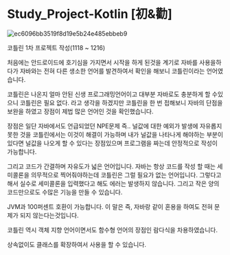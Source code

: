 # Study_Project-Kotlin [初&勸]

![ec6096bb3519f8d19e5b24e485ebbeb9](https://user-images.githubusercontent.com/53751665/73323895-5957c380-428c-11ea-9de3-a2c3db8da49e.jpg)

코틀린 1차 프로젝트 작성(1118 ~ 1216)

처음에는 안드로이드에 호기심을 가지면서 시작을 하게 된것을 계기로 자바를 사용을하다가
자바와는 전혀 다른 생소한 언어를 발견하여서 확인을 해보니 코틀린이라는 언어였습니다.

코틀린은 나온지 얼마 안된 신생 프로그래밍언어이고 대부분 자바로도 충분하게 할 수있으니 코틀린은 필요 없다.
라고 생각을 하겠지만 코틀린을 한 번 접해보니 자바의 단점을 보완을 하였고 장점이 제법 많은 언어인 것을 확인했습니다.

장점은 일단 자바에서도 언급되었던 NPE문제 즉.. 널값에 대한 예외가 발생에 자유롭지 못한 것을 코틀린에서는 이것이 해결이 가능하며
내가 널값을 나타나게 해야하는 부분이 있다면 널값을 나오게 할 수 있다는 장점있으며 프로그램을 짜는데 안정적으로 작성이 가능합니다.

그리고 코드가 간결하며 자유도가 넓은 언어입니다. 자바는 항상 코드를 작성 할 때는 세미콜론을 의무적으로 찍어줘야하는데 코틀린은
그럴 필요가 없는 언어입니다. 그렇다고 해서 실수로 세미콜론을 입력했다고 해도 에러는 발생하지 않습니다. 그리고 작은 양의 코드만으로도 
수많은 기능을 만들 수 있습니다.

JVM과 100퍼센트 호환이 가능합니다. 이 말은 즉, 자바랑 같이 혼용을 하여도 전혀 문제가 되지 않는다는것입니다.

코틀린 역시 객체 지향 언어이면서도 함수형 언어의 장점인 람다식을 차용하였습니다. 

상속없이도 클래스를 확장하여서 사용을 할 수 있습니다.

